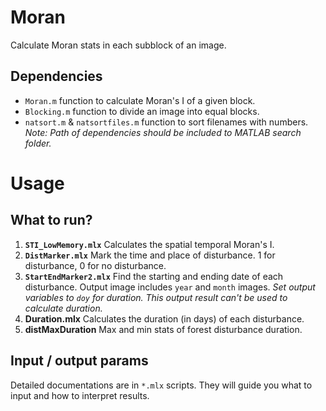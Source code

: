 # Moran
Calculate Moran stats in each subblock of an image.



## Dependencies
- `Moran.m` function to calculate Moran's I of a given block.
- `Blocking.m` function to divide an image into equal blocks.
- `natsort.m` & `natsortfiles.m` function to sort filenames with numbers.
*Note: Path of dependencies should be included to MATLAB search folder.*

# Usage
## What to run?
1. **`STI_LowMemory.mlx`** Calculates the spatial temporal Moran's I.
2. **`DistMarker.mlx`** Mark the time and place of disturbance. 1 for disturbance, 0 for no disturbance.
3. **`StartEndMarker2.mlx`** Find the starting and ending date of each disturbance. Output image includes `year` and `month` images.
*Set output variables to `doy` for duration. This output result can't be used to calculate duration.*
4. **Duration.mlx** Calculates the duration (in days) of each disturbance.
5. **distMaxDuration** Max and min stats of forest disturbance duration.

## Input / output params
Detailed documentations are in `*.mlx` scripts. They will guide you what to input and how to interpret results.
